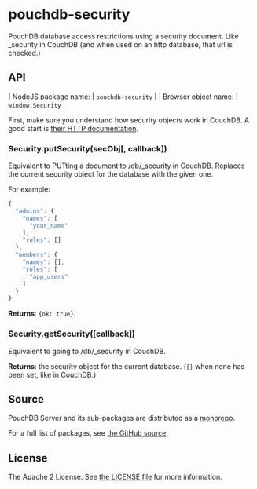 pouchdb-security
================

PouchDB database access restrictions using a security document. Like
_security in CouchDB (and when used on an http database, that url is
checked.)

API
---

| NodeJS package name: | `pouchdb-security`       |
| Browser object name: | `window.Security` |

First, make sure you understand how security objects work in CouchDB.
A good start is [their HTTP documentation](http://docs.couchdb.org/en/latest/api/database/security.html).

### Security.putSecurity(secObj[, callback])

Equivalent to PUTting a document to /db/_security in CouchDB.
Replaces the current security object for the database with the given
one.

For example:

```javascript
{
  "admins": {
    "names": [
      "your_name"
    ],
    "roles": []
  },
  "members": {
    "names": [],
    "roles": [
      "app_users"
    ]
  }
}
```

**Returns**: `{ok: true}`.

### Security.getSecurity([callback])

Equivalent to going to /db/_security in CouchDB.

**Returns**: the security object for the current database.
(`{}` when none has been set, like in CouchDB.)

Source
------

PouchDB Server and its sub-packages are distributed as a [monorepo](https://github.com/babel/babel/blob/master/doc/design/monorepo.md).

For a full list of packages, see [the GitHub source](https://github.com/pouchdb/pouchdb-server/tree/master/packages/node_modules).

License
-------

The Apache 2 License. See [the LICENSE file](https://github.com/pouchdb/pouchdb-server/blob/master/LICENSE) for more information.
